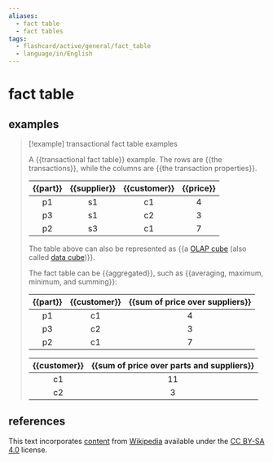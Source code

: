 ```yaml
---
aliases:
  - fact table
  - fact tables
tags:
  - flashcard/active/general/fact_table
  - language/in/English
---
```


# fact table

## examples

> [!example] transactional fact table examples
>
> A {{transactional fact table}} example. The rows are {{the transactions}}, while the columns are {{the transaction properties}}.
>
> | {{part}} | {{supplier}} | {{customer}} | {{price}} |
> |:--------:|:------------:|:------------:|:---------:|
> | p1       | s1           | c1           | 4         |
> | p3       | s1           | c2           | 3         |
> | p2       | s3           | c1           | 7         |
>
> The table above can also be represented as {{a [OLAP cube](OLAP%20cube.md) (also called [data cube](data%20cube.md))}}.
>
> The fact table can be {{aggregated}}, such as {{averaging, maximum, minimum, and summing}}:
>
> | {{part}} | {{customer}} | {{sum of price over suppliers}} |
> |:--------:|:------------:|:-------------------------------:|
> | p1       | c1           | 4                               |
> | p3       | c2           | 3                               |
> | p2       | c1           | 7                               |
>
> | {{customer}} | {{sum of price over parts and suppliers}} |
> |:------------:|:-----------------------------------------:|
> | c1           | 11                                        |
> | c2           | 3                                         | <!--SR:!2025-01-12,155,310!2024-09-30,78,290!2025-02-14,182,310!2024-09-16,73,310!2025-02-03,175,310!2025-05-18,257,330!2025-01-27,170,310!2025-05-13,254,330!2024-09-11,68,310!2025-01-13,156,310!2025-04-23,239,330!2024-12-18,139,310!2024-12-23,139,310!2024-09-10,67,310!2024-10-26,97,290-->

## references

This text incorporates [content](https://en.wikipedia.org/wiki/fact_table) from [Wikipedia](Wikipedia.md) available under the [CC BY-SA 4.0](https://creativecommons.org/licenses/by-sa/4.0/) license.

